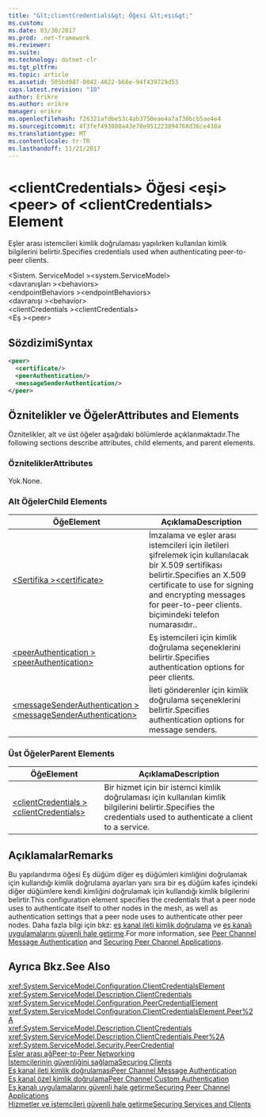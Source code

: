 ```yaml
---
title: "&lt;clientCredentials&gt; Öğesi &lt;eşi&gt;"
ms.custom: 
ms.date: 03/30/2017
ms.prod: .net-framework
ms.reviewer: 
ms.suite: 
ms.technology: dotnet-clr
ms.tgt_pltfrm: 
ms.topic: article
ms.assetid: 505bd987-0042-4622-b68e-94f439729d53
caps.latest.revision: "10"
author: Erikre
ms.author: erikre
manager: erikre
ms.openlocfilehash: f26321afdbe53c4ab3750eae4a7a730bcb5ae4e4
ms.sourcegitcommit: 4f3fef493080a43e70e951223894768d36ce430a
ms.translationtype: MT
ms.contentlocale: tr-TR
ms.lasthandoff: 11/21/2017
---
```

# <a name="ltpeergt-of-ltclientcredentialsgt-element"></a><span data-ttu-id="29c4a-102">&lt;clientCredentials&gt; Öğesi &lt;eşi&gt;</span><span class="sxs-lookup"><span data-stu-id="29c4a-102">&lt;peer&gt; of &lt;clientCredentials&gt; Element</span></span>
<span data-ttu-id="29c4a-103">Eşler arası istemcileri kimlik doğrulaması yapılırken kullanılan kimlik bilgilerini belirtir.</span><span class="sxs-lookup"><span data-stu-id="29c4a-103">Specifies credentials used when authenticating peer-to-peer clients.</span></span>  
  
 <span data-ttu-id="29c4a-104">\<Sistem. ServiceModel ></span><span class="sxs-lookup"><span data-stu-id="29c4a-104">\<system.ServiceModel></span></span>  
<span data-ttu-id="29c4a-105">\<davranışları ></span><span class="sxs-lookup"><span data-stu-id="29c4a-105">\<behaviors></span></span>  
<span data-ttu-id="29c4a-106">\<endpointBehaviors ></span><span class="sxs-lookup"><span data-stu-id="29c4a-106">\<endpointBehaviors></span></span>  
<span data-ttu-id="29c4a-107">\<davranışı ></span><span class="sxs-lookup"><span data-stu-id="29c4a-107">\<behavior></span></span>  
<span data-ttu-id="29c4a-108">\<clientCredentials ></span><span class="sxs-lookup"><span data-stu-id="29c4a-108">\<clientCredentials></span></span>  
<span data-ttu-id="29c4a-109">\<Eş ></span><span class="sxs-lookup"><span data-stu-id="29c4a-109">\<peer></span></span>  
  
## <a name="syntax"></a><span data-ttu-id="29c4a-110">Sözdizimi</span><span class="sxs-lookup"><span data-stu-id="29c4a-110">Syntax</span></span>  
  
```xml  
<peer>  
  <certificate/>  
  <peerAuthentication/>  
  <messageSenderAuthentication/>  
</peer>  
```  
  
## <a name="attributes-and-elements"></a><span data-ttu-id="29c4a-111">Öznitelikler ve Öğeler</span><span class="sxs-lookup"><span data-stu-id="29c4a-111">Attributes and Elements</span></span>  
 <span data-ttu-id="29c4a-112">Öznitelikler, alt ve üst öğeler aşağıdaki bölümlerde açıklanmaktadır.</span><span class="sxs-lookup"><span data-stu-id="29c4a-112">The following sections describe attributes, child elements, and parent elements.</span></span>  
  
### <a name="attributes"></a><span data-ttu-id="29c4a-113">Öznitelikler</span><span class="sxs-lookup"><span data-stu-id="29c4a-113">Attributes</span></span>  
 <span data-ttu-id="29c4a-114">Yok.</span><span class="sxs-lookup"><span data-stu-id="29c4a-114">None.</span></span>  
  
### <a name="child-elements"></a><span data-ttu-id="29c4a-115">Alt Öğeler</span><span class="sxs-lookup"><span data-stu-id="29c4a-115">Child Elements</span></span>  
  
|<span data-ttu-id="29c4a-116">Öğe</span><span class="sxs-lookup"><span data-stu-id="29c4a-116">Element</span></span>|<span data-ttu-id="29c4a-117">Açıklama</span><span class="sxs-lookup"><span data-stu-id="29c4a-117">Description</span></span>|  
|-------------|-----------------|  
|[<span data-ttu-id="29c4a-118">\<Sertifika ></span><span class="sxs-lookup"><span data-stu-id="29c4a-118">\<certificate></span></span>](../../../../../docs/framework/configure-apps/file-schema/wcf/certificate-element.md)|<span data-ttu-id="29c4a-119">İmzalama ve eşler arası istemcileri için iletileri şifrelemek için kullanılacak bir X.509 sertifikası belirtir.</span><span class="sxs-lookup"><span data-stu-id="29c4a-119">Specifies an X.509 certificate to use for signing and encrypting messages for peer-to-peer clients.</span></span> <span data-ttu-id="29c4a-120">biçimindeki telefon numarasıdır.</span><span class="sxs-lookup"><span data-stu-id="29c4a-120">.</span></span>|  
|[<span data-ttu-id="29c4a-121">\<peerAuthentication ></span><span class="sxs-lookup"><span data-stu-id="29c4a-121">\<peerAuthentication></span></span>](../../../../../docs/framework/configure-apps/file-schema/wcf/peerauthentication-element.md)|<span data-ttu-id="29c4a-122">Eş istemcileri için kimlik doğrulama seçeneklerini belirtir.</span><span class="sxs-lookup"><span data-stu-id="29c4a-122">Specifies authentication options for peer clients.</span></span>|  
|[<span data-ttu-id="29c4a-123">\<messageSenderAuthentication ></span><span class="sxs-lookup"><span data-stu-id="29c4a-123">\<messageSenderAuthentication></span></span>](../../../../../docs/framework/configure-apps/file-schema/wcf/messagesenderauthentication-element.md)|<span data-ttu-id="29c4a-124">İleti gönderenler için kimlik doğrulama seçeneklerini belirtir.</span><span class="sxs-lookup"><span data-stu-id="29c4a-124">Specifies authentication options for message senders.</span></span>|  
  
### <a name="parent-elements"></a><span data-ttu-id="29c4a-125">Üst Öğeler</span><span class="sxs-lookup"><span data-stu-id="29c4a-125">Parent Elements</span></span>  
  
|<span data-ttu-id="29c4a-126">Öğe</span><span class="sxs-lookup"><span data-stu-id="29c4a-126">Element</span></span>|<span data-ttu-id="29c4a-127">Açıklama</span><span class="sxs-lookup"><span data-stu-id="29c4a-127">Description</span></span>|  
|-------------|-----------------|  
|[<span data-ttu-id="29c4a-128">\<clientCredentials ></span><span class="sxs-lookup"><span data-stu-id="29c4a-128">\<clientCredentials></span></span>](../../../../../docs/framework/configure-apps/file-schema/wcf/clientcredentials.md)|<span data-ttu-id="29c4a-129">Bir hizmet için bir istemci kimlik doğrulaması için kullanılan kimlik bilgilerini belirtir.</span><span class="sxs-lookup"><span data-stu-id="29c4a-129">Specifies the credentials used to authenticate a client to a service.</span></span>|  
  
## <a name="remarks"></a><span data-ttu-id="29c4a-130">Açıklamalar</span><span class="sxs-lookup"><span data-stu-id="29c4a-130">Remarks</span></span>  
 <span data-ttu-id="29c4a-131">Bu yapılandırma öğesi Eş düğüm diğer eş düğümleri kimliğini doğrulamak için kullandığı kimlik doğrulama ayarları yanı sıra bir eş düğüm kafes içindeki diğer düğümlere kendi kimliğini doğrulamak için kullandığı kimlik bilgilerini belirtir.</span><span class="sxs-lookup"><span data-stu-id="29c4a-131">This configuration element specifies the credentials that a peer node uses to authenticate itself to other nodes in the mesh, as well as authentication settings that a peer node uses to authenticate other peer nodes.</span></span> <span data-ttu-id="29c4a-132">Daha fazla bilgi için bkz: [eş kanal ileti kimlik doğrulama](http://msdn.microsoft.com/en-us/80e73386-514e-4c30-9e4a-b9ca8c173a95) ve [eş kanalı uygulamalarını güvenli hale getirme](../../../../../docs/framework/wcf/feature-details/securing-peer-channel-applications.md).</span><span class="sxs-lookup"><span data-stu-id="29c4a-132">For more information, see [Peer Channel Message Authentication](http://msdn.microsoft.com/en-us/80e73386-514e-4c30-9e4a-b9ca8c173a95) and [Securing Peer Channel Applications](../../../../../docs/framework/wcf/feature-details/securing-peer-channel-applications.md).</span></span>  
  
## <a name="see-also"></a><span data-ttu-id="29c4a-133">Ayrıca Bkz.</span><span class="sxs-lookup"><span data-stu-id="29c4a-133">See Also</span></span>  
 <xref:System.ServiceModel.Configuration.ClientCredentialsElement>  
 <xref:System.ServiceModel.Description.ClientCredentials>  
 <xref:System.ServiceModel.Configuration.PeerCredentialElement>  
 <xref:System.ServiceModel.Configuration.ClientCredentialsElement.Peer%2A>  
 <xref:System.ServiceModel.Description.ClientCredentials>  
 <xref:System.ServiceModel.Description.ClientCredentials.Peer%2A>  
 <xref:System.ServiceModel.Security.PeerCredential>  
 [<span data-ttu-id="29c4a-134">Eşler arası ağ</span><span class="sxs-lookup"><span data-stu-id="29c4a-134">Peer-to-Peer Networking</span></span>](../../../../../docs/framework/wcf/feature-details/peer-to-peer-networking.md)  
 [<span data-ttu-id="29c4a-135">İstemcilerinin güvenliğini sağlama</span><span class="sxs-lookup"><span data-stu-id="29c4a-135">Securing Clients</span></span>](../../../../../docs/framework/wcf/securing-clients.md)  
 [<span data-ttu-id="29c4a-136">Eş kanal ileti kimlik doğrulaması</span><span class="sxs-lookup"><span data-stu-id="29c4a-136">Peer Channel Message Authentication</span></span>](http://msdn.microsoft.com/en-us/80e73386-514e-4c30-9e4a-b9ca8c173a95)  
 [<span data-ttu-id="29c4a-137">Eş kanal özel kimlik doğrulama</span><span class="sxs-lookup"><span data-stu-id="29c4a-137">Peer Channel Custom Authentication</span></span>](http://msdn.microsoft.com/en-us/4aa8a82e-41a8-48e2-8621-7e1cbabdca7c)  
 [<span data-ttu-id="29c4a-138">Eş kanalı uygulamalarını güvenli hale getirme</span><span class="sxs-lookup"><span data-stu-id="29c4a-138">Securing Peer Channel Applications</span></span>](../../../../../docs/framework/wcf/feature-details/securing-peer-channel-applications.md)  
 [<span data-ttu-id="29c4a-139">Hizmetler ve istemcileri güvenli hale getirme</span><span class="sxs-lookup"><span data-stu-id="29c4a-139">Securing Services and Clients</span></span>](../../../../../docs/framework/wcf/feature-details/securing-services-and-clients.md)

